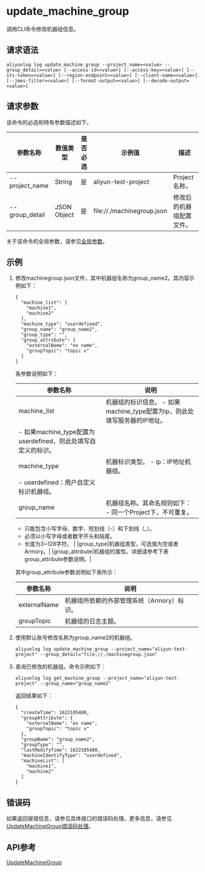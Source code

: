 # update\_machine\_group

调用CLI命令修改机器组信息。

## 请求语法

```
aliyunlog log update_machine_group --project_name=<value> --group_detail=<value> [--access-id=<value>] [--access-key=<value>] [--sts-token=<value>] [--region-endpoint=<value>] [--client-name=<value>] [--jmes-filter=<value>] [--format-output=<value>] [--decode-output=<value>]
```

## 请求参数

该命令的必选和特有参数描述如下。

|参数名称|数值类型|是否必选|示例值|描述|
|----|----|----|---|--|
|--project\_name|String|是|aliyun-test-project|Project名称。|
|--group\_detail|JSON Object|是|file://./machinegroup.json|修改后的机器组配置文件。|

关于该命令的全局参数，请参见[全局参数](/intl.zh-CN/开发指南/CLI参考/全局参数.md)。

## 示例

1.  修改machinegroup.json文件，其中机器组名称为group\_name2。其内容示例如下：

    ```
    {
      "machine_list": [
        "machine1",
        "machine2"
      ],
      "machine_type": "userdefined",
      "group_name": "group_name2",
      "group_type": "",
      "group_attribute": {
        "externalName": "ex name",
        "groupTopic": "topic x"
      }
    }
    ```

    各参数说明如下：

    |参数名称|说明|
    |----|--|
    |machine\_list|机器组的标识信息。    -   如果machine\_type配置为ip，则此处填写服务器的IP地址。
    -   如果machine\_type配置为userdefined，则此处填写自定义的标识。 |
    |machine\_type|机器标识类型。    -   ip：IP地址机器组。
    -   userdefined：用户自定义标识机器组。 |
    |group\_name|机器组名称。其命名规则如下：    -   同一个Project下，不可重复。
    -   只能包含小写字母、数字、短划线（-）和下划线（\_）。
    -   必须以小写字母或者数字开头和结尾。
    -   长度为3~128字符。 |
    |group\_type|机器组类型，可选值为空或者Armory。|
    |group\_attribute|机器组的属性。详细请参考下表group\_attribute参数说明。|

    其中group\_attribute参数说明如下表所示：

    |参数名称|说明|
    |----|--|
    |externalName|机器组所依赖的外部管理系统（Armory）标识。|
    |groupTopic|机器组的日志主题。|

2.  使用默认账号修改名称为group\_name2的机器组。

    ```
    aliyunlog log update_machine_group --project_name="aliyun-test-project" --group_detail="file://./machinegroup.json"
    ```

3.  查询已修改的机器组。命令示例如下：

    ```
    aliyunlog log get_machine_group --project_name="aliyun-test-project" --group_name="group_name2"
    ```

    返回结果如下：

    ```
    {
      "createTime": 1622105480,
      "groupAttribute": {
        "externalName": "ex name",
        "groupTopic": "topic x"
      },
      "groupName": "group_name2",
      "groupType": "",
      "lastModifyTime": 1622105480,
      "machineIdentifyType": "userdefined",
      "machineList": [
        "machine1",
        "machine2"
      ]
    }
    ```


## 错误码

如果返回报错信息，请参见具体接口的错误码处理。更多信息，请参见[UpdateMachineGroup错误码处理](/intl.zh-CN/开发指南/API参考/Logtail机器组相关接口/UpdateMachineGroup.md)。

## API参考

[UpdateMachineGroup](/intl.zh-CN/开发指南/API参考/Logtail机器组相关接口/UpdateMachineGroup.md)

